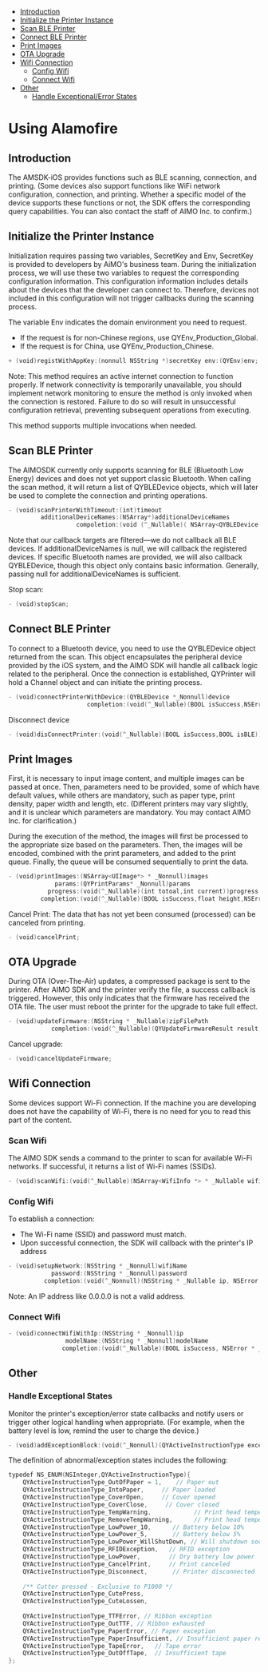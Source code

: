 * [Introduction](#introduction)
* [Initialize the Printer Instance](#initialize-the-printer-instance)
* [Scan BLE Printer](#scan-ble-printer)
* [Connect BLE Printer](#connect-ble-printer)
* [Print Images](#print-images)
* [OTA Upgrade](#ota-upgrade)
* [Wifi Connection](#wifi-connection)
    - [Config Wifi](#config-wifi)
    - [Connect Wifi](#connect-wifi)
* [Other](#other)
    - [Handle Exceptional/Error States](#handle-exceptional-states)


# Using Alamofire

## Introduction
The AMSDK-iOS provides functions such as BLE scanning, connection, and printing. (Some devices also support functions like WiFi network configuration, connection, and printing. Whether a specific model of the device supports these functions or not, the SDK offers the corresponding query capabilities. You can also contact the staff of AIMO Inc. to confirm.)


## Initialize the Printer Instance
Initialization requires passing two variables, SecretKey and Env, SecretKey is  provided to developers by AiMO's business team. During the initialization process, we will use these two variables to request the corresponding configuration information. This configuration information includes details about the devices that the developer can connect to. Therefore, devices not included in this configuration will not trigger callbacks during the scanning process.

The variable Env indicates the domain environment you need to request.
* If the request is for non-Chinese regions, use QYEnv_Production_Global.
* If the request is for China, use QYEnv_Production_Chinese.


```swift
+ (void)registWithAppKey:(nonnull NSString *)secretKey env:(QYEnv)env;
```

Note:
This method requires an active internet connection to function properly. If network connectivity is temporarily unavailable, you should implement network monitoring to ensure the method is only invoked when the connection is restored. Failure to do so will result in unsuccessful configuration retrieval, preventing subsequent operations from executing.

This method supports multiple invocations when needed.



## Scan BLE Printer

The AIMOSDK currently only supports scanning for BLE (Bluetooth Low Energy) devices and does not yet support classic Bluetooth. When calling the scan method, it will return a list of QYBLEDevice objects, which will later be used to complete the connection and printing operations.
```swift
- (void)scanPrinterWithTimeout:(int)timeout
         additionalDeviceNames:(NSArray*)additionalDeviceNames
                   compoletion:(void (^_Nullable)( NSArray<QYBLEDevice *> * _Nullable , NSError * _Nullable))completion;
```
Note that our callback targets are filtered—we do not callback all BLE devices. If additionalDeviceNames is null, we will callback the registered devices. If specific Bluetooth names are provided, we will also callback QYBLEDevice, though this object only contains basic information. Generally, passing null for additionalDeviceNames is sufficient.

Stop scan:
```swift
- (void)stopScan;
```


## Connect BLE Printer

To connect to a Bluetooth device, you need to use the QYBLEDevice object returned from the scan. This object encapsulates the peripheral device provided by the iOS system, and the AIMO SDK will handle all callback logic related to the peripheral.
Once the connection is established, QYPrinter will hold a Channel object and can initiate the printing process.
```swift
- (void)connectPrinterWithDevice:(QYBLEDevice *_Nonnull)device
                      completion:(void(^_Nullable)(BOOL isSuccess,NSError * _Nullable error))completion;
```

Disconnect device
```swift
- (void)disConnectPrinter:(void(^_Nullable)(BOOL isSuccess,BOOL isBLE))completion;
```


## Print Images 

First, it is necessary to input image content, and multiple images can be passed at once. Then, parameters need to be provided, some of which have default values, while others are mandatory, such as paper type, print density, paper width and length, etc. (Different printers may vary slightly, and it is unclear which parameters are mandatory. You may contact AIMO Inc. for clarification.)

During the execution of the method, the images will first be processed to the appropriate size based on the parameters. Then, the images will be encoded, combined with the print parameters, and added to the print queue. Finally, the queue will be consumed sequentially to print the data.

```swift
- (void)printImages:(NSArray<UIImage*> * _Nonnull)images
             params:(QYPrintParams* _Nonnull)params
           progress:(void(^_Nullable)(int totoal,int current))progress
         completion:(void(^_Nullable)(BOOL isSuccess,float height,NSError * _Nullable error))completion;
```

Cancel Print: 
The data that has not yet been consumed (processed) can be canceled from printing.

```swift
- (void)cancelPrint;
```

## OTA Upgrade 
During OTA (Over-The-Air) updates, a compressed package is sent to the printer. After AIMO SDK and the printer verify the file, a success callback is triggered. However, this only indicates that the firmware has received the OTA file. The user must reboot the printer for the upgrade to take full effect.

```swift
- (void)updateFirmware:(NSString * _Nullable)zipFilePath
            completion:(void(^_Nullable)(QYUpdateFirmwareResult result,NSError *_Nullable error))completion;
```

Cancel upgrade:

```swift
- (void)cancelUpdateFirmware;
```


##  Wifi Connection 
Some devices support Wi-Fi connection. If the machine you are developing does not have the capability of Wi-Fi, there is no need for you to read this part of the content.

### Scan Wifi
The AIMO SDK sends a command to the printer to scan for available Wi-Fi networks. If successful, it returns a list of Wi-Fi names (SSIDs).

```swift
- (void)scanWifi:(void(^_Nullable)(NSArray<WifiInfo *> * _Nullable wifiArray))completion;
```

###  Config Wifi

To establish a connection:
* The Wi-Fi name (SSID) and password must match.
* Upon successful connection, the SDK will callback with the printer's IP address

```swift
- (void)setupNetwork:(NSString * _Nonnull)wifiName
            password:(NSString * _Nonnull)password
          completion:(void(^_Nonnull)(NSString * _Nullable ip, NSError * _Nullable error))completion;
```
Note: An IP address like 0.0.0.0 is not a valid address.


### Connect Wifi
```swift
- (void)connectWifiWithIp:(NSString * _Nonnull)ip
                modelName:(NSString * _Nonnull)modelName
               completion:(void(^_Nullable)(BOOL isSuccess, NSError * _Nullable error))completion;
```


## Other

### Handle Exceptional States
Monitor the printer's exception/error state callbacks and notify users or trigger other logical handling when appropriate.
(For example, when the battery level is low, remind the user to charge the device.)

```swift
- (void)addExceptionBlock:(void(^_Nonnull)(QYActiveInstructionType exception))compltetion;
```
The definition of abnormal/exception states includes the following:
```swift
typedef NS_ENUM(NSInteger,QYActiveInstructionType){
    QYActiveInstructionType_OutOfPaper = 1,    // Paper out
    QYActiveInstructionType_IntoPaper,     // Paper loaded
    QYActiveInstructionType_CoverOpen,     // Cover opened
    QYActiveInstructionType_CoverClose,     // Cover closed
    QYActiveInstructionType_TempWarning,            // Print head temperature warning
    QYActiveInstructionType_RemoveTempWarning,      // Print head temperature warning cleared
    QYActiveInstructionType_LowPower_10,      // Battery below 10%
    QYActiveInstructionType_LowPower_5,       // Battery below 5%
    QYActiveInstructionType_LowPower_WillShutDown, // Will shutdown soon
    QYActiveInstructionType_RFIDException,   // RFID exception
    QYActiveInstructionType_LowPower,        // Dry battery low power
    QYActiveInstructionType_CancelPrint,     // Print canceled
    QYActiveInstructionType_Disconnect,       // Printer disconnected
    
    /** Cutter pressed - Exclusive to P1000 */
    QYActiveInstructionType_CutePress,
    QYActiveInstructionType_CuteLossen,
    
    QYActiveInstructionType_TTFError, // Ribbon exception
    QYActiveInstructionType_OutTTF, // Ribbon exhausted
    QYActiveInstructionType_PaperError, // Paper exception
    QYActiveInstructionType_PaperInsufficient, // Insufficient paper remaining
    QYActiveInstructionType_TapeError,   // Tape error
    QYActiveInstructionType_OutOffTape,  // Insufficient tape
};
```
